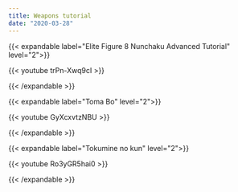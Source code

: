 ```yaml
---
title: Weapons tutorial
date: "2020-03-28"
---
```


{{< expandable label="Elite Figure 8 Nunchaku Advanced Tutorial" level="2">}}

{{< youtube trPn-Xwq9cI >}}

{{< /expandable >}}

{{< expandable label="Toma Bo" level="2">}}

{{< youtube GyXcxvtzNBU >}}

{{< /expandable >}}

{{< expandable label="Tokumine no kun" level="2">}}

{{< youtube Ro3yGR5hai0 >}}

{{< /expandable >}}